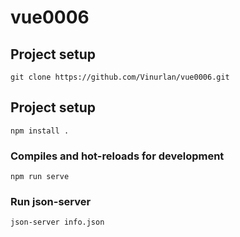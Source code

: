 # vue0006

## Project setup
```
git clone https://github.com/Vinurlan/vue0006.git
```

## Project setup
```
npm install .
```

### Compiles and hot-reloads for development
```
npm run serve
```

### Run json-server
```
json-server info.json
```
